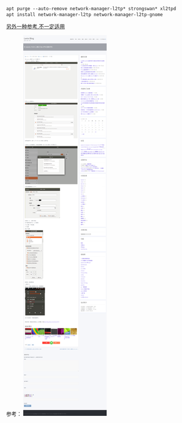 
```
apt purge --auto-remove network-manager-l2tp* strongswan* xl2tpd
apt install network-manager-l2tp network-manager-l2tp-gnome
```

[另外一种参考,不一定适用](https://bugs.launchpad.net/ubuntu/+source/network-manager-l2tp/+bug/1771223)

参考：
![](../image/l2tp.png)
